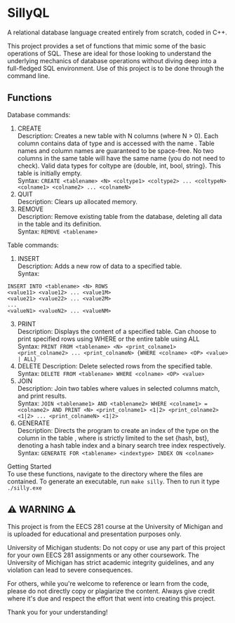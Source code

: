 # SillyQL
A relational database language created entirely from scratch, coded in C++.

This project provides a set of functions that mimic some of the basic operations of SQL. These are ideal for those looking to understand the underlying mechanics of database operations without diving deep into a full-fledged SQL environment. Use of this project is to be done through the command line.

## **Functions**  
Database commands:
1. CREATE  
Description: Creates a new table with N columns (where N > 0). Each column contains data of type <coltype> and is accessed with the name <colname>. Table names and column names are guaranteed to be space-free. No two columns in the same table will have the same name (you do not need to check). Valid data types for coltype are {double, int, bool, string}. This table is initially empty.  
Syntax: ```CREATE <tablename> <N> <coltype1> <coltype2> ... <coltypeN> <colname1> <colname2> ... <colnameN>```  
2. QUIT  
Description: Clears up allocated memory.  
3. REMOVE  
Description: Remove existing table from the database, deleting all data in the table and its definition.  
Syntax: ```REMOVE <tablename>```  

Table commands:
1. INSERT  
Description: Adds a new row of data to a specified table.   
Syntax:  
```
INSERT INTO <tablename> <N> ROWS  
<value11> <value12> ... <value1M>  
<value21> <value22> ... <value2M>  
...  
<valueN1> <valueN2> ... <valueNM>
```  
3. PRINT  
Description: Displays the content of a specified table. Can choose to print specified rows using WHERE or the entire table using ALL  
Syntax: ```PRINT FROM <tablename> <N> <print_colname1> <print_colname2> ... <print_colnameN> {WHERE <colname> <OP> <value> | ALL}```  
4. DELETE
Description: Delete selected rows from the specified table.  
Syntax: ```DELETE FROM <tablename> WHERE <colname> <OP> <value>```  
5. JOIN  
Description: Join two tables where values in selected columns match, and print results.  
Syntax: ```JOIN <tablename1> AND <tablename2> WHERE <colname1> = <colname2> AND PRINT <N> <print_colname1> <1|2> <print_colname2> <1|2> ... <print_colnameN> <1|2>```  
9. GENERATE  
Description: Directs the program to create an index of the type <indextype> on the column <colname> in the table <tablename>, where <indextype> is strictly limited to the set {hash, bst}, denoting a hash table index and a binary search tree index respectively. 
Syntax: ```GENERATE FOR <tablename> <indextype> INDEX ON <colname>```   

Getting Started  
To use these functions, navigate to the directory where the files are contained. To generate an executable, run ```make silly```. Then to run it type ```./silly.exe```  

## ⚠️ WARNING ⚠️

This project is from the EECS 281 course at the University of Michigan and is uploaded for educational and presentation purposes only.

University of Michigan students: Do not copy or use any part of this project for your own EECS 281 assignments or any other coursework. The University of Michigan has strict academic integrity guidelines, and any violation can lead to severe consequences.

For others, while you're welcome to reference or learn from the code, please do not directly copy or plagiarize the content. Always give credit where it's due and respect the effort that went into creating this project.

Thank you for your understanding!
